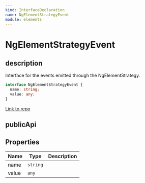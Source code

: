 ```yaml
---
kind: InterfaceDeclaration
name: NgElementStrategyEvent
module: elements
---
```


# NgElementStrategyEvent

## description

Interface for the events emitted through the NgElementStrategy.

```ts
interface NgElementStrategyEvent {
  name: string;
  value: any;
}
```

[Link to repo](https://github.com/timdeschryver/angular/blob/master/packages/elements/src/element-strategy.ts#L16-L19)

## publicApi

## Properties

| Name  | Type     | Description |
| ----- | -------- | ----------- |
| name  | `string` |             |
| value | `any`    |             |
